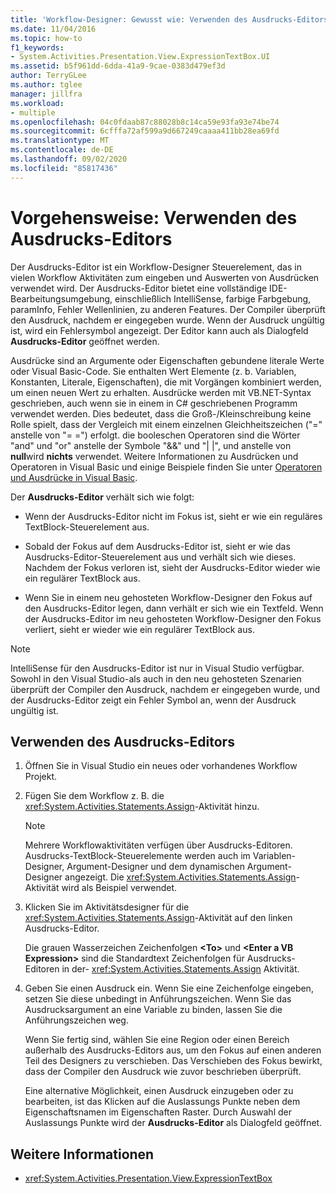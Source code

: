 ```yaml
---
title: 'Workflow-Designer: Gewusst wie: Verwenden des Ausdrucks-Editors'
ms.date: 11/04/2016
ms.topic: how-to
f1_keywords:
- System.Activities.Presentation.View.ExpressionTextBox.UI
ms.assetid: b5f961dd-6dda-41a9-9cae-0383d479ef3d
author: TerryGLee
ms.author: tglee
manager: jillfra
ms.workload:
- multiple
ms.openlocfilehash: 04c0fdaab87c88028b8c14ca59e93fa93e74be74
ms.sourcegitcommit: 6cfffa72af599a9d667249caaaa411bb28ea69fd
ms.translationtype: MT
ms.contentlocale: de-DE
ms.lasthandoff: 09/02/2020
ms.locfileid: "85817436"
---
```

# <a name="how-to-use-the-expression-editor"></a>Vorgehensweise: Verwenden des Ausdrucks-Editors

Der Ausdrucks-Editor ist ein Workflow-Designer Steuerelement, das in vielen Workflow Aktivitäten zum eingeben und Auswerten von Ausdrücken verwendet wird. Der Ausdrucks-Editor bietet eine vollständige IDE-Bearbeitungsumgebung, einschließlich IntelliSense, farbige Farbgebung, paramInfo, Fehler Wellenlinien, zu anderen Features. Der Compiler überprüft den Ausdruck, nachdem er eingegeben wurde. Wenn der Ausdruck ungültig ist, wird ein Fehlersymbol angezeigt. Der Editor kann auch als Dialogfeld **Ausdrucks-Editor** geöffnet werden.

Ausdrücke sind an Argumente oder Eigenschaften gebundene literale Werte oder Visual Basic-Code. Sie enthalten Wert Elemente (z. b. Variablen, Konstanten, Literale, Eigenschaften), die mit Vorgängen kombiniert werden, um einen neuen Wert zu erhalten. Ausdrücke werden mit VB.NET-Syntax geschrieben, auch wenn sie in einem in C# geschriebenen Programm verwendet werden. Dies bedeutet, dass die Groß-/Kleinschreibung keine Rolle spielt, dass der Vergleich mit einem einzelnen Gleichheitszeichen ("=" anstelle von "= =") erfolgt. die booleschen Operatoren sind die Wörter "and" und "or" anstelle der Symbole "&&" und "| |", und anstelle von **null**wird **nichts** verwendet. Weitere Informationen zu Ausdrücken und Operatoren in Visual Basic und einige Beispiele finden Sie unter [Operatoren und Ausdrücke in Visual Basic](/previous-versions/visualstudio/visual-studio-2010/a1w3te48(v=vs.100)).

Der **Ausdrucks-Editor** verhält sich wie folgt:

- Wenn der Ausdrucks-Editor nicht im Fokus ist, sieht er wie ein reguläres TextBlock-Steuerelement aus.

- Sobald der Fokus auf dem Ausdrucks-Editor ist, sieht er wie das Ausdrucks-Editor-Steuerelement aus und verhält sich wie dieses. Nachdem der Fokus verloren ist, sieht der Ausdrucks-Editor wieder wie ein regulärer TextBlock aus.

- Wenn Sie in einem neu gehosteten Workflow-Designer den Fokus auf den Ausdrucks-Editor legen, dann verhält er sich wie ein Textfeld. Wenn der Ausdrucks-Editor im neu gehosteten Workflow-Designer den Fokus verliert, sieht er wieder wie ein regulärer TextBlock aus.

> [!NOTE]
> IntelliSense für den Ausdrucks-Editor ist nur in Visual Studio verfügbar. Sowohl in den Visual Studio-als auch in den neu gehosteten Szenarien überprüft der Compiler den Ausdruck, nachdem er eingegeben wurde, und der Ausdrucks-Editor zeigt ein Fehler Symbol an, wenn der Ausdruck ungültig ist.

## <a name="use-the-expression-editor"></a>Verwenden des Ausdrucks-Editors

1. Öffnen Sie in Visual Studio ein neues oder vorhandenes Workflow Projekt.

2. Fügen Sie dem Workflow z. B. die <xref:System.Activities.Statements.Assign>-Aktivität hinzu.

    > [!NOTE]
    > Mehrere Workflowaktivitäten verfügen über Ausdrucks-Editoren. Ausdrucks-TextBlock-Steuerelemente werden auch im Variablen-Designer, Argument-Designer und dem dynamischen Argument-Designer angezeigt. Die <xref:System.Activities.Statements.Assign>-Aktivität wird als Beispiel verwendet.

3. Klicken Sie im Aktivitätsdesigner für die <xref:System.Activities.Statements.Assign>-Aktivität auf den linken Ausdrucks-Editor.

     Die grauen Wasserzeichen Zeichenfolgen **\<To>** und **\<Enter a VB Expression>** sind die Standardtext Zeichenfolgen für Ausdrucks-Editoren in der- <xref:System.Activities.Statements.Assign> Aktivität.

4. Geben Sie einen Ausdruck ein. Wenn Sie eine Zeichenfolge eingeben, setzen Sie diese unbedingt in Anführungszeichen. Wenn Sie das Ausdrucksargument an eine Variable zu binden, lassen Sie die Anführungszeichen weg.

     Wenn Sie fertig sind, wählen Sie eine Region oder einen Bereich außerhalb des Ausdrucks-Editors aus, um den Fokus auf einen anderen Teil des Designers zu verschieben. Das Verschieben des Fokus bewirkt, dass der Compiler den Ausdruck wie zuvor beschrieben überprüft.

     Eine alternative Möglichkeit, einen Ausdruck einzugeben oder zu bearbeiten, ist das Klicken auf die Auslassungs Punkte neben dem Eigenschaftsnamen im Eigenschaften Raster. Durch Auswahl der Auslassungs Punkte wird der **Ausdrucks-Editor** als Dialogfeld geöffnet.

## <a name="see-also"></a>Weitere Informationen

- <xref:System.Activities.Presentation.View.ExpressionTextBox>
